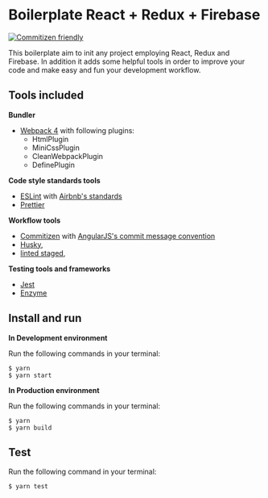 # Boilerplate React + Redux + Firebase

[![Commitizen friendly](https://img.shields.io/badge/commitizen-friendly-brightgreen.svg)](http://commitizen.github.io/cz-cli/)

This boilerplate aim to init any project employing React, Redux and Firebase.
In addition it adds some helpful tools in order to improve your code and make easy and fun your development workflow.

## Tools included

**Bundler**

- [Webpack 4](https://webpack.js.org/concepts/) with following plugins:
  - HtmlPlugin
  - MiniCssPlugin
  - CleanWebpackPlugin
  - DefinePlugin

**Code style standards tools**

- [ESLint](https://eslint.org/) with [Airbnb's standards](https://github.com/airbnb/javascript/tree/master/react)
- [Prettier](https://github.com/prettier/prettier)

**Workflow tools**

- [Commitizen](https://github.com/commitizen/cz-cli) with [AngularJS's commit message convention](https://github.com/angular/angular.js/blob/master/DEVELOPERS.md#-git-commit-guidelines)
- [Husky](https://github.com/typicode/husky),
- [linted staged](https://github.com/okonet/lint-staged),

**Testing tools and frameworks**

- [Jest](https://jestjs.io/)
- [Enzyme](https://github.com/airbnb/enzyme)

## Install and run

**In Development environment**

Run the following commands in your terminal:

```
$ yarn
$ yarn start
```

**In Production environment**

Run the following commands in your terminal:

```
$ yarn
$ yarn build
```

## Test

Run the following command in your terminal:

```
$ yarn test
```
